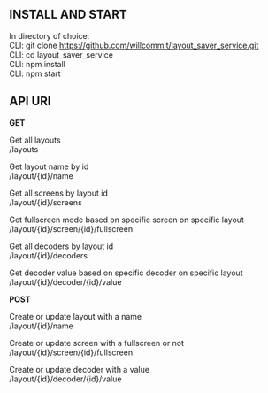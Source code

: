## INSTALL AND START

In directory of choice:  
CLI: git clone https://github.com/willcommit/layout_saver_service.git  
CLI: cd layout_saver_service  
CLI: npm install  
CLI: npm start  

## API URI

**GET**

Get all layouts  
/layouts

Get layout name by id  
    /layout/{id}/name

Get all screens by layout id  
    /layout/{id}/screens

Get fullscreen mode based on specific screen on specific layout  
    /layout/{id}/screen/{id}/fullscreen

Get all decoders by layout id  
    /layout/{id}/decoders

Get decoder value based on specific decoder on specific layout  
    /layout/{id}/decoder/{id}/value

**POST**

Create or update layout with a name  
    /layout/{id}/name

Create or update screen with a fullscreen or not  
    /layout/{id}/screen/{id}/fullscreen

Create or update decoder with a value  
    /layout/{id}/decoder/{id}/value